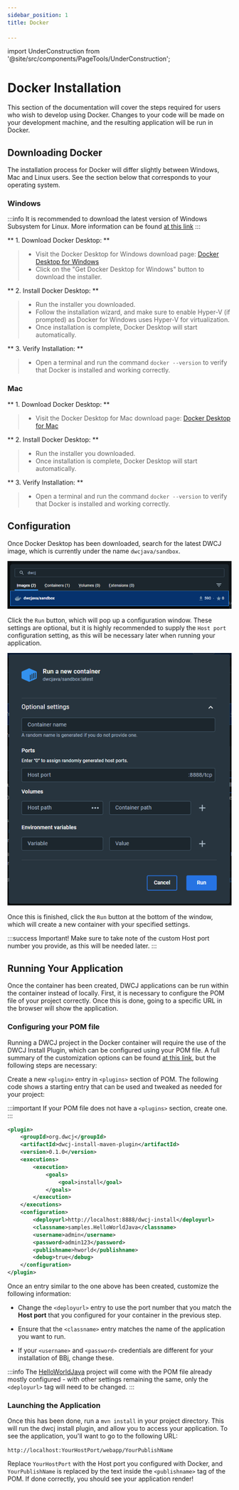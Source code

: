 ```yaml
---
sidebar_position: 1
title: Docker

---
```


import UnderConstruction from '@site/src/components/PageTools/UnderConstruction';



# Docker Installation

This section of the documentation will cover the steps required for users who wish to develop using Docker. Changes to your code
will be made on your development machine, and the resulting application will be run in Docker. 

## Downloading Docker

The installation process for Docker will differ slightly between Windows, Mac and Linux users. See the section below that corresponds to your operating system.


### Windows

:::info
It is recommended to download the latest version of Windows Subsystem for Linux. More information can be found [at this link](https://learn.microsoft.com/en-us/windows/wsl/install)
:::

** 1. Download Docker Desktop: **
>- Visit the Docker Desktop for Windows download page: [Docker Desktop for Windows](https://www.docker.com/products/docker-desktop/)
>- Click on the "Get Docker Desktop for Windows" button to download the installer.

** 2. Install Docker Desktop: **
>- Run the installer you downloaded.
>- Follow the installation wizard, and make sure to enable Hyper-V (if prompted) as Docker for Windows uses Hyper-V for virtualization.
>- Once installation is complete, Docker Desktop will start automatically.

** 3. Verify Installation: **
>- Open a terminal and run the command `docker --version` to verify that Docker is installed and working correctly.

### Mac

** 1. Download Docker Desktop: **
>- Visit the Docker Desktop for Mac download page: [Docker Desktop for Mac](https://www.docker.com/products/docker-desktop/)

** 2. Install Docker Desktop: **
>- Run the installer you downloaded.
>- Once installation is complete, Docker Desktop will start automatically.

** 3. Verify Installation: **
>- Open a terminal and run the command `docker --version` to verify that Docker is installed and working correctly.

<!-- ### Linux

** 1. Install Docker Engine **
>- Visit the Docker Desktop for Mac download page: [Docker for Linux](https://docs.docker.com/engine/install/)

** 2. Verify Installation: **
>- Open a terminal and run the command `docker --version` to verify that Docker is installed and working correctly. -->

## Configuration

Once Docker Desktop has been downloaded, search for the latest DWCJ image, which is currently under the name `dwcjava/sandbox`.

![DWCJ Image Search](./_images/docker/1.png)

Click the `Run` button, which will pop up a configuration window. These settings are optional, but it is highly recommended to
supply the `Host port` configuration setting, as this will be necessary later when running your application.

![Configuration](./_images/docker/2.png)

Once this is finished, click the `Run` button at the bottom of the window, which will create a new container with your specified settings.

:::success Important!
Make sure to take note of the custom Host port number you provide, as this will be needed later.
:::

## Running Your Application

Once the container has been created, DWCJ applications can be run within the container instead of locally. First, it is necessary to configure
the POM file of your project correctly. Once this is done, going to a specific URL in the browser will show the application.

### Configuring your POM file

Running a DWCJ project in the Docker container will require the use of the DWCJ Install Plugin, which can be configured using your POM file.
A full summary of the customization options can be found [at this link](https://github.com/DwcJava/dwcj-install-maven-plugin), but the
following steps are necessary:


Create a new `<plugin>` entry in `<plugins>` section of POM. The following code shows a starting entry that can be used and tweaked as 
needed for your project:

:::important
If your POM file does not have a `<plugins>` section, create one.
:::

```xml
<plugin>
    <groupId>org.dwcj</groupId>
    <artifactId>dwcj-install-maven-plugin</artifactId>
    <version>0.1.0</version>
    <executions>
        <execution>
            <goals>
                <goal>install</goal>
            </goals>
        </execution>
    </executions>
    <configuration>
        <deployurl>http://localhost:8888/dwcj-install</deployurl>
        <classname>samples.HelloWorldJava</classname>
        <username>admin</username>
        <password>admin123</password>
        <publishname>hworld</publishname>
        <debug>true</debug>
    </configuration>
</plugin>
```

Once an entry similar to the one above has been created, customize the following information:

- Change the `<deployurl>` entry to use the port number that you match the **Host port** that you configured for your container
in the previous step.

- Ensure that the `<classname>` entry matches the name of the application you want to run.

- If your `<username>` and `<password>` credentials are different for your installation of BBj, change these.

:::info
The [HelloWorldJava](https://github.com/DwcJava/HelloWorldJava) project will come with the POM file already mostly configured - with other settings remaining the same, only the `<deployurl>` tag will need to be changed.
:::

### Launching the Application

Once this has been done, run a `mvn install` in your project directory. This will run the dwcj install plugin, and allow
you to access your application. To see the application, you'll want to go to the following URL:

`http://localhost:YourHostPort/webapp/YourPublishName`

Replace `YourHostPort` with the Host port you configured with Docker, and `YourPublishName` is replaced by the text inside the `<publishname>` tag of the POM. 
If done correctly, you should see your application render!

<!-- <UnderConstruction /> -->
